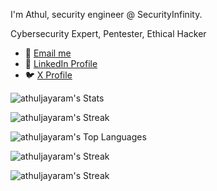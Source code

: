 I'm Athul, security engineer @ SecurityInfinity.

Cybersecurity Expert, Pentester, Ethical Hacker

- 📧 [Email me](mailto:athul@securityinfinity.com)
- 🔗 [LinkedIn Profile](https://www.linkedin.com/in/athuljayaram/)
- 🐦 [X Profile](https://x.com/Athul7x)


![athuljayaram's Stats](https://awesome-github-stats.azurewebsites.net/user-stats/athuljayaram?cardType=level&theme=radical&preferLogin=false)


![athuljayaram's Streak](https://github-readme-streak-stats.herokuapp.com/?user=athuljayaram&theme=radical)

![athuljayaram's Top Languages](https://github-readme-stats.vercel.app/api/top-langs/?username=athuljayaram&layout=compact&theme=radical&langs_count=20)


![athuljayaram's Streak](https://github-contribution-stats.vercel.app/api/?username=athuljayaram&theme=radical&layout=compact)

![athuljayaram's Streak](https://github-profile-summary-cards.vercel.app/api/cards/profile-details?username=athuljayaram&theme=radical)




